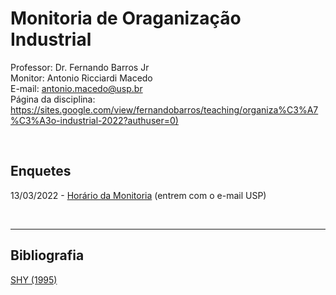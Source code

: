 # Monitoria de Oraganização Industrial

Professor: Dr. Fernando Barros Jr
<br>
Monitor: Antonio Ricciardi Macedo
<br>
E-mail: antonio.macedo@usp.br
<br>
Página da disciplina: [https://sites.google.com/view/fernandobarros/teaching/organiza%C3%A7%C3%A3o-industrial-2022?authuser=0)](https://sites.google.com/view/fernandobarros/teaching/organiza%C3%A7%C3%A3o-industrial-2022?authuser=0)

<br>

## Enquetes
13/03/2022 - [Horário da Monitoria](https://forms.gle/vsAnMSZs3hc55fjRA) (entrem com o e-mail USP)

<br>


---

## Bibliografia

[SHY (1995)](https://antoniormacedo.github.io/Oraganizacao-Industrial/Shy%20(1995).pdf)
